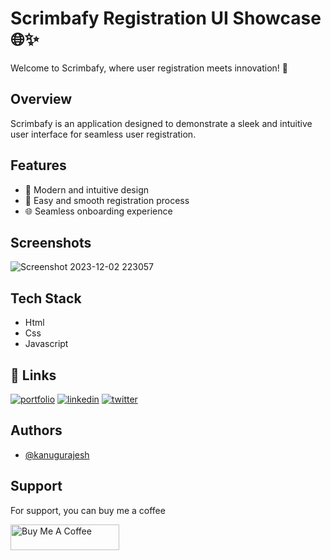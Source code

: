 # Scrimbafy Registration UI Showcase 🌐✨

Welcome to Scrimbafy, where user registration meets innovation! 🚀

## Overview

Scrimbafy is an application designed to demonstrate a sleek and intuitive user interface for seamless user registration.

## Features

- 🎨 Modern and intuitive design
- 🔄 Easy and smooth registration process
- 🌐 Seamless onboarding experience

## Screenshots

![Screenshot 2023-12-02 223057](https://github.com/kanugurajesh/Scrimbafy/assets/120458029/6ee7811a-001d-4b41-94a7-d60572fcacb6)

## Tech Stack

- Html
- Css
- Javascript

## 🔗 Links
[![portfolio](https://img.shields.io/badge/my_portfolio-000?style=for-the-badge&logo=ko-fi&logoColor=white)](https://rajeshportfolio.me/)
[![linkedin](https://img.shields.io/badge/linkedin-0A66C2?style=for-the-badge&logo=linkedin&logoColor=white)](https://www.linkedin.com/in/rajesh-kanugu-aba8a3254/)
[![twitter](https://img.shields.io/badge/twitter-1DA1F2?style=for-the-badge&logo=twitter&logoColor=white)](https://twitter.com/exploringengin1)

## Authors

- [@kanugurajesh](https://github.com/kanugurajesh)

## Support

For support, you can buy me a coffee

<a href="https://www.buymeacoffee.com/kanugurajen" target="_blank"><img src="https://cdn.buymeacoffee.com/buttons/default-orange.png" alt="Buy Me A Coffee" height="41" width="174"></a>
